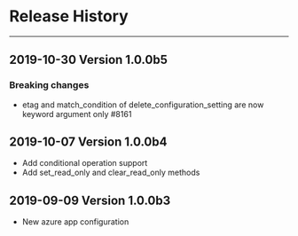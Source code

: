 
# Release History

-------------------

## 2019-10-30 Version 1.0.0b5

### Breaking changes

- etag and match_condition of delete_configuration_setting are now keyword argument only #8161

## 2019-10-07 Version 1.0.0b4

- Add conditional operation support
- Add set_read_only and clear_read_only methods

## 2019-09-09 Version 1.0.0b3

- New azure app configuration

